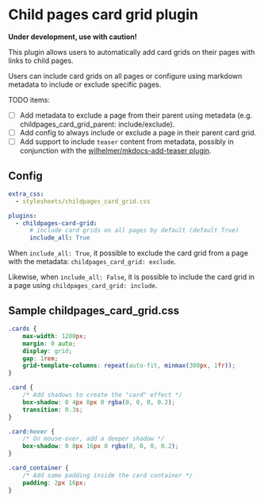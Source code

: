 # Child pages card grid plugin

**Under development, use with caution!**

This plugin allows users to automatically add card grids on their pages with links to child pages.

Users can include card grids on all pages or configure using markdown metadata to include or exclude specific pages.

TODO items:

- [ ] Add metadata to exclude a page from their parent using metadata (e.g. childpages_card_grid_parent: include/exclude).
- [ ] Add config to always include or exclude a page in their parent card grid.
- [ ] Add support to include `teaser` content from metadata, possibly in conjunction with the [wilhelmer/mkdocs-add-teaser plugin](https://github.com/wilhelmer/mkdocs-add-teaser).

## Config

```yaml
extra_css:
  - stylesheets/childpages_card_grid.css

plugins:
  - childpages-card-grid:
      # include card grids on all pages by default (default True)
      include_all: True
```

When `include_all: True`, it possible to exclude the card grid from a page with the metadata: `childpages_card_grid: exclude`. 

Likewise, when `include_all: False`, it is possible to include the card grid in a page using `childpages_card_grid: include`.

## Sample childpages_card_grid.css

```css
.cards {
    max-width: 1200px;
    margin: 0 auto;
    display: grid;
    gap: 1rem;
    grid-template-columns: repeat(auto-fit, minmax(300px, 1fr));
}

.card {
    /* Add shadows to create the "card" effect */
    box-shadow: 0 4px 8px 0 rgba(0, 0, 0, 0.2);
    transition: 0.3s;
}

.card:hover {
    /* On mouse-over, add a deeper shadow */
    box-shadow: 0 8px 16px 0 rgba(0, 0, 0, 0.2);
}

.card_container {
    /* Add some padding inside the card container */
    padding: 2px 16px;
}
```